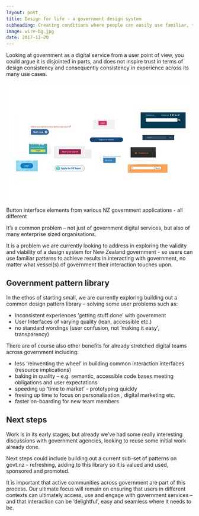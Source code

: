 ```yaml
---
layout: post
title: Design for life - a government design system
subheading: Creating conditions where people can easily use familiar, tested, trusted patterns interacting with government services.
image: wire-bg.jpg
date: 2017-12-20
---
```


Looking at government as a digital service from a user point of view, you could argue it is disjointed in parts, and does not inspire trust in terms of design consistency and consequently consistency in experience across its many use cases.

![various button interface elements from various New Zealand government applications - all visually, compositionally strikingly different](/images/gov-inconsistencies.jpg) <span class="caption text-muted">Button interface elements from various NZ government applications - all different</span>

It’s a common problem – not just of government digital services, but also of many enterprise sized organisations.

It is a problem we are currently looking to address in exploring the validity and viability of a design system for New Zealand government - so users can use familiar patterns to achieve results in interacting with government, no matter what vessel(s) of government their interaction touches upon.

## Government pattern library

In the ethos of starting small, we are currently exploring building out a common design pattern library – solving some user problems such as:

*   inconsistent experiences ‘getting stuff done’ with government
*   User Interfaces of varying quality (lean, accessible etc.)
*   no standard wordings (user confusion, not ‘making it easy’, transparency)

There are of course also other benefits for already stretched digital teams across government including:

*   less ‘reinventing the wheel’ in building common interaction interfaces (resource implications)
*   baking in quality – e.g. semantic, accessible code bases meeting obligations and user expectations
*   speeding up ‘time to market’ - prototyping quickly
*   freeing up time to focus on personalisation , digital marketing etc.
*   faster on-boarding for new team members

## Next steps

Work is in its early stages, but already we’ve had some really interesting discussions with government agencies, looking to reuse some initial work already done.

Next steps could include building out a current sub-set of patterns on govt.nz - refreshing, adding to this library so it is valued and used, sponsored and promoted.

It is important that active communities across government are part of this process. Our ultimate focus will remain on ensuring that users in different contexts can ultimately access, use and engage with government services – and that interaction can be ‘delightful’, easy and seamless where it needs to be.
